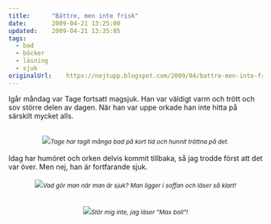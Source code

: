 ```yaml
---
title:		"Bättre, men inte frisk"
date:		2009-04-21 13:25:00
updated:	2009-04-21 13:35:05
tags: 
  - bad
  - böcker
  - läsning
  - sjuk	
originalUrl:	https://nejtupp.blogspot.com/2009/04/battre-men-inte-frisk.html
---
```


Igår måndag var Tage fortsatt magsjuk. Han var väldigt varm och trött och sov större delen av dagen. När han var uppe orkade han inte hitta på särskilt mycket alls.<br><br><div style="text-align: center;"><img src="../../../../img/_MG_2279_1024pix.jpg"><span style="font-size:85%;"><span style="font-style: italic;">Tage har tagit många bad på kort tid och hunnit tröttna på det.</span></span><br></div><br>Idag har humöret och orken delvis kommit tillbaka, så jag trodde först att det var över. Men nej, han är fortfarande sjuk.<br><br><div style="text-align: center;"><img src="../../../../img/_MG_2293_1024pix.jpg"><span style="font-size:85%;"><span style="font-style: italic;">Vad gör man när man är sjuk? Man ligger i soffan och läser så klart!</span></span><br></div><br><br><div style="text-align: center;"><img src="../../../../img/_MG_2310_1024pix.jpg"><span style="font-size:85%;"><span style="font-style: italic;">Stör mig inte, jag läser "Max boll"!</span></span><br></div>
<!-- no comments on this post -->